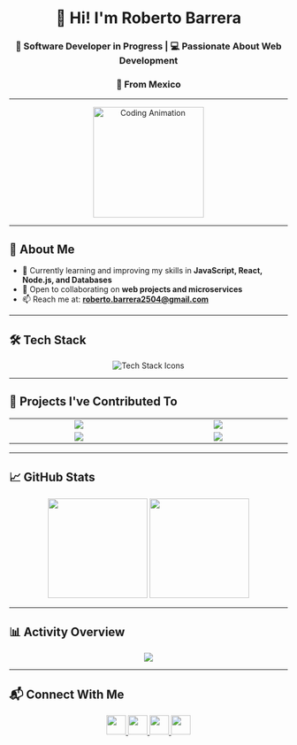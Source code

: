 <h1 align="center">👋 Hi! I'm Roberto Barrera</h1>
<h3 align="center">🚀 Software Developer in Progress | 💻 Passionate About Web Development</h3>
<h3 align="center">👾 From Mexico</h3>

---

<div align="center">
  <img src="https://media.giphy.com/media/LmNwrBhejkK9EFP504/giphy.gif" height="200" alt="Coding Animation" />
</div>

---

## 📌 About Me

- 🌱 Currently learning and improving my skills in **JavaScript, React, Node.js, and Databases**  
- 🤝 Open to collaborating on **web projects and microservices**  
- 📫 Reach me at: **roberto.barrera2504@gmail.com**

---

## 🛠️ Tech Stack
<div align="center">
  <img src="https://skillicons.dev/icons?i=js,ts,react,html,css,tailwind,nodejs,express,mongodb,mysql,java,python" alt="Tech Stack Icons" />
</div>

---

## 🚀 Projects I've Contributed To
<table align="center">
<tr>
<td align="center" width="300px">
  <a href="https://github.com/Fernando-Leon/vinyl-bives" target="_blank">
    <img src="https://github-readme-stats.vercel.app/api/pin/?username=Fernando-Leon&repo=vinyl-bives&theme=github_dark" />
  </a>
</td>
<td align="center" width="300px">
  <a href="https://github.com/Fernando-Leon/puntodeventa" target="_blank">
    <img src="https://github-readme-stats.vercel.app/api/pin/?username=Fernando-Leon&repo=puntodeventa&theme=github_dark" />
  </a>
</td>
</tr>
<tr>
<td align="center" width="300px">
  <a href="https://github.com/RobertoBarre25/Microservice-Spring" target="_blank">
    <img src="https://github-readme-stats.vercel.app/api/pin/?username=RobertoBarre25&repo=Microservice-Spring&theme=github_dark" />
  </a>
</td>
<td align="center" width="300px">
  <a href="https://github.com/RobertoBarre25/React-Portfolio" target="_blank">
    <img src="https://github-readme-stats.vercel.app/api/pin/?username=RobertoBarre25&repo=React-Portfolio&theme=github_dark" />
  </a>
</td>
</tr>
</table>

---

## 📈 GitHub Stats
<div align="center">
  <img src="https://github-readme-stats.vercel.app/api?username=RobertoBarre25&show_icons=true&include_all_commits=true&count_private=true&theme=github_dark&hide_border=true" height="180" />
  <img src="https://github-readme-stats.vercel.app/api/top-langs?username=RobertoBarre25&layout=compact&langs_count=8&theme=github_dark&hide_border=true" height="180" />
</div>

---

## 📊 Activity Overview
<div align="center">
  <img src="https://github-profile-summary-cards.vercel.app/api/cards/profile-details?username=RobertoBarre25&theme=github_dark" />
</div>

---

## 📬 Connect With Me
<div align="center">
  <a href="https://www.instagram.com/roberto._barrera/" target="_blank">
    <img src="https://img.shields.io/badge/Instagram-%23E4405F.svg?style=for-the-badge&logo=instagram&logoColor=white" height="35" />
  </a>
  <a href="mailto:roberto.barrera2504@gmail.com" target="_blank">
    <img src="https://img.shields.io/badge/Gmail-%23D14836.svg?style=for-the-badge&logo=gmail&logoColor=white" height="35" />
  </a>
  <a href="https://www.linkedin.com/in/roberto-barrera/" target="_blank">
    <img src="https://img.shields.io/badge/LinkedIn-%230077B5.svg?style=for-the-badge&logo=linkedin&logoColor=white" height="35" />
  </a>
  <a href="https://twitter.com/robertobarrera" target="_blank">
    <img src="https://img.shields.io/badge/Twitter-%231DA1F2.svg?style=for-the-badge&logo=twitter&logoColor=white" height="35" />
  </a>
</div>
